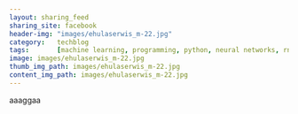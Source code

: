 ```yaml
---
layout: sharing_feed
sharing_site: facebook
header-img: "images/ehulaserwis_m-22.jpg"
category:   techblog
tags:       [machine learning, programming, python, neural networks, rnn, lstm]
image: images/ehulaserwis_m-22.jpg
thumb_img_path: images/ehulaserwis_m-22.jpg
content_img_path: images/ehulaserwis_m-22.jpg
---
```



aaaggaa